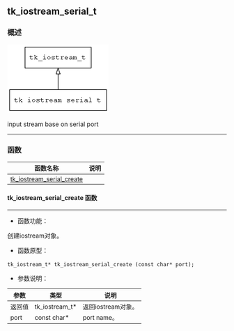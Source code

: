 ## tk\_iostream\_serial\_t
### 概述
![image](images/tk_iostream_serial_t_0.png)


 input stream base on serial port



----------------------------------
### 函数
<p id="tk_iostream_serial_t_methods">

| 函数名称 | 说明 | 
| -------- | ------------ | 
| <a href="#tk_iostream_serial_t_tk_iostream_serial_create">tk\_iostream\_serial\_create</a> |  |
#### tk\_iostream\_serial\_create 函数
-----------------------

* 函数功能：

> <p id="tk_iostream_serial_t_tk_iostream_serial_create">
 创建iostream对象。






* 函数原型：

```
tk_iostream_t* tk_iostream_serial_create (const char* port);
```

* 参数说明：

| 参数 | 类型 | 说明 |
| -------- | ----- | --------- |
| 返回值 | tk\_iostream\_t* | 返回iostream对象。 |
| port | const char* | port name。 |
